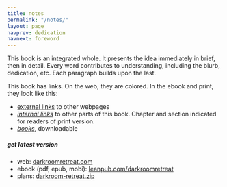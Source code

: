 ```yaml
---
title: notes
permalink: "/notes/"
layout: page
navprev: dedication
navnext: foreword
---
```


This book is an integrated whole. It presents the idea immediately in brief, then in detail. Every word contributes to understanding, including the blurb, dedication, etc. Each paragraph builds upon the last.

This book has links. On the web, they are colored. In the ebook and print, they look like this:

- <u>external links</u> to other webpages
- <u><em>internal links</em></u> to other parts of this book. Chapter and section indicated for readers of print version.
- <u><em>books</em></u>, downloadable

##### get latest version

- web: [darkroomretreat.com](http://darkroomretreat.com) 
- ebook (pdf, epub, mobi): [leanpub.com/darkroomretreat](http://leanpub.com/darkroomretreat)
- plans: [darkroom-retreat.zip](/darkroom-retreat.zip/)
